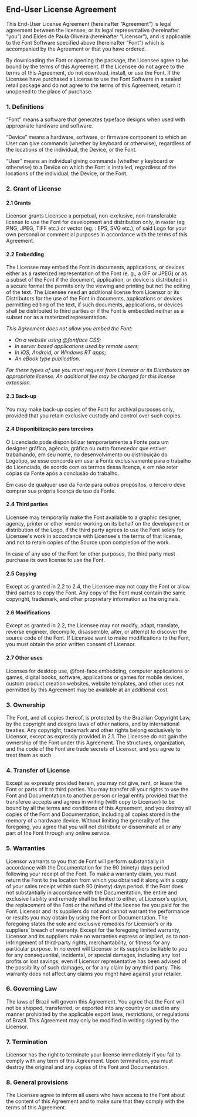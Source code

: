 ## End-User License Agreement

This End-User License Agreement (hereinafter “Agreement”) is legal agreement between the licensee, or its legal representative (hereinafter “you”) and Eldes de Paula Oliveira (hereinafter “Licensor”), and is applicable to the Font Software specified above (hereinafter “Font”) which is accompanied by the Agreement or that you have ordered.

By downloading the Font or opening the package, the Licensee agree to be bound by the terms of this Agreement. If the Licensee do not agree to the terms of this Agreement, do not download, install, or use the Font. If the Licensee have purchased a License to use the Font Software in a sealed retail package and do not agree to the terms of this Agreement, return it unopened to the place of purchase.

### 1. Definitions

“Font” means a software that generates typeface designs when used with appropriate hardware and software.

“Device” means a hardware, software, or firmware component to which an User can give commands (whether by keyboard or otherwise), regardless of the locations of the individual, the Device, or the Font.

“User” means an individual giving commands (whether y keyboard or otherwise) to a Device on which the Font is installed, regardless of the locations of the individual, the Device, or the Font.

### 2. Grant of License

#### 2.1	Grants

Licensor grants Licensee a perpetual, non-exclusive, non-transferable license to use the Font for development and distribution only, in raster (eg PNG, JPEG, TIFF etc.) or vector (eg. : EPS, SVG etc.), of said Logo for your own personal or commercial purposes in accordance with the terms of this Agreement.

#### 2.2	Embedding

The Licensee may embed the Font in documents, applications, or devices either as a rasterized representation of the Font (e. g., a GIF or JPEG) or as a subset of the Font if the document, application, or device is distributed in a secure format the permits only the viewing and printing but not the editing of the text. The Licensee need an additional license from Licensor or its Distributors for the use of the Font in documents, applications or devices permitting editing of the text, if such documents, applications, or devices shall be distributed to third parties or if the Font is embedded neither as a subset nor as a rasterized representation.

_This Agreement does not allow you embed the Font:_

- _On a website using @fontface CSS;_
- _In server based applications used by remote users;_
- _In iOS, Android, or Windows RT apps;_
- _An eBook type publication._

_For these types of use you must request from Licensor or its Distributors an appropriate license. An additional fee may be charged for this license extension._

#### 2.3	Back-up

You may make back-up copies of the Font for archival purposes only, provided that you retain exclusive custody and control over such copies.

#### 2.4	Disponibilização para terceiros

O Licenciado pode disponibilizar temporariamente a Fonte para um designer gráfico, agência, gráfica ou outro fornecedor que estiver trabalhando, em seu nome, no desenvolvimento ou distribuição do Logotipo, se esse concorda em usar a Fonte exclusivamente para o trabalho do Licenciado, de acordo com os termos dessa licença, e em não reter cópias da Fonte após a conclusão do trabalho.

Em caso de qualquer uso da Fonte para outros propósitos, o terceiro deve comprar sua própria licença de uso da Fonte.

#### 2.4 Third parties

Licensee may temporarily make the Font available to a graphic designer, agency, printer or other vendor working on its behalf on the development or distribution of the Logo, if the third party agrees to use the Font solely for Licensee's work in accordance with Licensee's the terms of that license, and not to retain copies of the Source upon completion of the work.

In case of any use of the Font for other purposes, the third party must purchase its own license to use the Font.

#### 2.5	Copying

Except as granted in 2.2 to 2.4, the Licensee may not copy the Font or allow third parties to copy the Font. Any copy of the Font must contain the same copyright, trademark, and other proprietary information as the originals.

#### 2.6 Modifications

Except as granted in 2.2, the Licensee may not modify, adapt, translate, reverse engineer, decompile, disassemble, alter, or attempt to discover the source code of the Font. If Licensee want to make modifications to the Font, you must obtain the prior written consent of Licensor.

#### 2.7	Other uses

Licenses for desktop use, @font-face embedding, computer applications or games, digital books, software, applications or games for mobile devices, custom product creation websites, website templates, and other uses not permitted by this Agreement may be available at an additional cost.

### 3. Ownership

The Font, and all copies thereof, is protected by the Brazilian Copyright Law, by the copyright and designs laws of other nations, and by international treaties. Any copyright, trademark and other rights belong exclusively to Licensor, except as expressly provided in 2.1. The Licensee do not gain the ownership of the Font under this Agreement. The structures, organization, and the code of the Font are trade secrets of Licensor, and you agree to treat them as such.

### 4. Transfer of License

Except as expressly provided herein, you may not give, rent, or lease the Font or parts of it to third parties. You may transfer all your rights to use the Font and Documentation to another person or legal entity provided that the transferee accepts and agrees in writing (with copy to Licensor) to be bound by all the terms and conditions of this Agreement, and you destroy all copies of the Font and Documentation, including all copies stored in the memory of a hardware device. Without limiting the generality of the foregoing, you agree that you will not distribute or disseminate all or any part of the Font through any online service.

### 5.	Warranties

Licensor warrants to you that de Font will perform substantially in accordance with the Documentation for the 90 (ninety) days period following your receipt of the Font. To make a warranty claim, you must return the Font to the location from which you obtained it along with a copy of your sales receipt within such 90 (ninety) days period. If the Font does not substantially in accordance with the Documentation, the entire and exclusive liability and remedy shall be limited to either, at Licensor’s option, the replacement of the Font or the refund of the license fee you paid for the Font. Licensor and its suppliers do not and cannot warrant the performance or results you may obtain by using the Font or Documentation. The foregoing states the sole and exclusive remedies for Licensor’s or its suppliers’ breach of warranty. Except for the foregoing limited warranty, Licensor and its suppliers make no warranties express or implied, as to non-infringement of third-party rights, merchantability, or fitness for any particular purpose. In no event will Licensor or its suppliers be liable to you for any consequential, incidental, or special damages, including any lost profits or lost savings, even if Licensor representative has been advised of the possibility of such damages, or for any claim by any third party. This warranty does not affect any claims you might have against your retailer.

### 6.	Governing Law

The laws of Brazil will govern this Agreement. You agree that the Font will not be shipped, transferred, or exported into any country or used in any manner prohibited by the applicable export laws, restrictions, or regulations of Brazil. This Agreement may only be modified in writing signed by the Licensor.

### 7.	Termination

Licensor has the right to terminate your license immediately if you fail to comply with any term of this Agreement. Upon termination, you must destroy the original and any copies of the Font and Documentation.

### 8.	General provisions

The Licensee agree to inform all users who have access to the Font about the content of this Agreement and to make sure that they comply with the terms of this Agreement.
